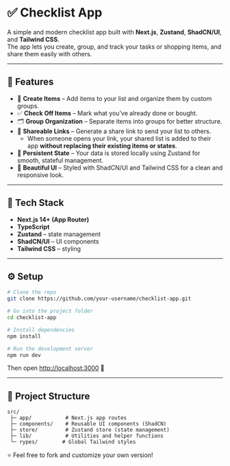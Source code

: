 # ✅ Checklist App

A simple and modern checklist app built with **Next.js**, **Zustand**, **ShadCN/UI**, and **Tailwind CSS**.  
The app lets you create, group, and track your tasks or shopping items, and share them easily with others.

---

## 🚀 Features

- 📝 **Create Items** – Add items to your list and organize them by custom groups.  
- ✅ **Check Off Items** – Mark what you’ve already done or bought.  
- 🗂️ **Group Organization** – Separate items into groups for better structure.  
- 🔗 **Shareable Links** – Generate a share link to send your list to others.  
  - When someone opens your link, your shared list is added to their app **without replacing their existing items or states**.  
- 💾 **Persistent State** – Your data is stored locally using Zustand for smooth, stateful management.  
- 🎨 **Beautiful UI** – Styled with ShadCN/UI and Tailwind CSS for a clean and responsive look.

---

## 🧠 Tech Stack

- **Next.js 14+ (App Router)**
- **TypeScript**
- **Zustand** – state management  
- **ShadCN/UI** – UI components  
- **Tailwind CSS** – styling  

---

## ⚙️ Setup

```bash
# Clone the repo
git clone https://github.com/your-username/checklist-app.git

# Go into the project folder
cd checklist-app

# Install dependencies
npm install

# Run the development server
npm run dev
```

Then open [http://localhost:3000](http://localhost:3000) 🚀

---

## 🧩 Project Structure

```
src/
 ├─ app/           # Next.js app routes
 ├─ components/    # Reusable UI components (ShadCN)
 ├─ store/         # Zustand store (state management)
 ├─ lib/           # Utilities and helper functions
 └─ rypes/        # Global Tailwind styles
```
⭐ Feel free to fork and customize your own version!
